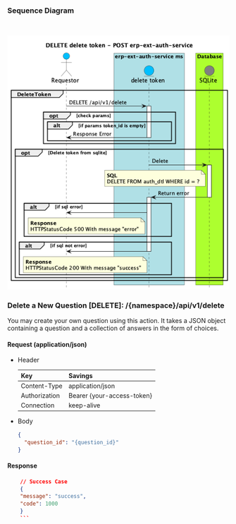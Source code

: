 ### Sequence Diagram

<br />

![](./test.png)

### Delete a New Question [DELETE]: /{namespace}/api/v1/delete

You may create your own question using this action. It takes a JSON object
containing a question and a collection of answers in the form of choices.

#### Request (application/json)

- Header

  | Key           | Savings                    |
  | ------------- | -------------------------- |
  | Content-Type  | application/json           |
  | Authorization | Bearer {your-access-token} |
  | Connection    | keep-alive                 |

- Body

  ```json
  {
    "question_id": "{question_id}"
  }
  ```

#### Response

````json
    // Success Case
    {
    "message": "success",
    "code": 1000
    }
    ```
````
